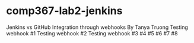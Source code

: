 # comp367-lab2-jenkins
Jenkins vs GitHub Integration through webhooks
By Tanya Truong
Testing webhook #1
Testing webhook #2
Testing webhook #3
#4
#5
#6
#7
#8

